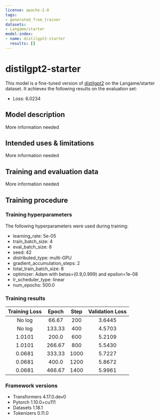 ```yaml
---
license: apache-2.0
tags:
- generated_from_trainer
datasets:
- Langame/starter
model-index:
- name: distilgpt2-starter
  results: []
---
```


<!-- This model card has been generated automatically according to the information the Trainer had access to. You
should probably proofread and complete it, then remove this comment. -->

# distilgpt2-starter

This model is a fine-tuned version of [distilgpt2](https://huggingface.co/distilgpt2) on the Langame/starter dataset.
It achieves the following results on the evaluation set:
- Loss: 6.0234

## Model description

More information needed

## Intended uses & limitations

More information needed

## Training and evaluation data

More information needed

## Training procedure

### Training hyperparameters

The following hyperparameters were used during training:
- learning_rate: 5e-05
- train_batch_size: 4
- eval_batch_size: 8
- seed: 42
- distributed_type: multi-GPU
- gradient_accumulation_steps: 2
- total_train_batch_size: 8
- optimizer: Adam with betas=(0.9,0.999) and epsilon=1e-08
- lr_scheduler_type: linear
- num_epochs: 500.0

### Training results

| Training Loss | Epoch  | Step | Validation Loss |
|:-------------:|:------:|:----:|:---------------:|
| No log        | 66.67  | 200  | 3.6445          |
| No log        | 133.33 | 400  | 4.5703          |
| 1.0101        | 200.0  | 600  | 5.2109          |
| 1.0101        | 266.67 | 800  | 5.5430          |
| 0.0681        | 333.33 | 1000 | 5.7227          |
| 0.0681        | 400.0  | 1200 | 5.8672          |
| 0.0681        | 466.67 | 1400 | 5.9961          |


### Framework versions

- Transformers 4.17.0.dev0
- Pytorch 1.10.0+cu111
- Datasets 1.18.1
- Tokenizers 0.11.0
